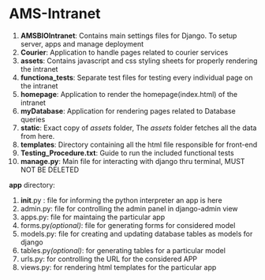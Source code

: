 # AMS-Intranet

1. <strong>AMSBIOIntranet</strong>: Contains main settings files for Django. To setup server, apps and manage deployment
2. <strong>Courier</strong>: Application to handle pages related to courier services
3. <strong>assets</strong>: Contains javascript and css styling sheets for properly rendering the intranet
4. <strong>functiona_tests</strong>: Separate test files for testing every individual page on the intranet
5. <strong>homepage</strong>: Application to render the homepage(index.html) of the intranet
6. <strong>myDatabase</strong>: Application for rendering pages related to Database queries
7. <strong>static</strong>: Exact copy of <i>assets</i> folder, The <i>assets</i> folder fetches all the data from here.
8. <strong>templates</strong>: Directory containing all the html file responsible for front-end
9. <strong>Testing_Procedure.txt</strong>: Guide to run the included functional tests
10. <strong>manage.py</strong>: Main file for interacting with django thru terminal, MUST NOT BE DELETED

<strong>app</strong> directory:
1. __init__.py : file for informing the python interpreter an app is here
2. admin.py: file for controlling the admin panel in django-admin view
3. apps.py: file for maintaing the particular app
4. forms.py<i>(optional)</i>: file for generating forms for considered model
5. models.py: file for creating and updating database tables as models for django
6. tables.py<i>(optional)</i>: for generating tables for a particular model
7. urls.py: for controlling the URL for the considered APP
8. views.py: for rendering html templates for the particular app
